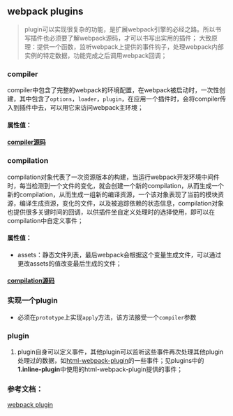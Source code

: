## webpack plugins
> plugin可以实现很复杂的功能，是扩展webpack引擎的必经之路。所以书写插件也必须要了解webpack源码，才可以书写出实用的插件；
> 大致原理：提供一个函数，监听webpack上提供的事件钩子，处理webpack内部实例的特定数据，功能完成之后调用webpack回调；

### compiler
compiler中包含了完整的webpack的环境配置，在webpack被启动时，一次性创建，其中包含了`options`，`loader`，`plugin`，在应用一个插件时，会将compiler传入到插件中去，可以用它来访问webpack主环境；
#### 属性值：
#### [compiler源码](https://github.com/webpack/webpack/blob/master/lib/Compiler.js)
### compilation
compilation对象代表了一次资源版本的构建，当运行webpack开发环境中间件时，每当检测到一个文件的变化，就会创建一个新的compilation，从而生成一个新的compilation，从而生成一组新的编译资源，一个该对象表现了当前的模块资源，编译生成资源，变化的文件，以及被追踪依赖的状态信息，compilation对象也提供很多关键时间的回调，以供插件坐自定义处理时的选择使用，即可以在compilation中自定义事件；
#### 属性值：
- assets：静态文件列表，最后webpack会根据这个变量生成文件，可以通过更改assets的值改变最后生成的文件；
#### [compilation源码](https://github.com/webpack/webpack/blob/master/lib/Compilation.js)
### 实现一个plugin 
- 必须在`prototype`上实现`apply`方法，该方法接受一个`compiler`参数

### plugin
1. plugin自身可以定义事件，其他plugin可以监听这些事件再次处理其他plugin处理过的数据，如[html-webpack-plugin](https://github.com/jantimon/html-webpack-plugin)的一些事件；见plugins中的**1.inline-plugin**中使用的html-webpack-plugin提供的事件；

### 参考文档：
[webpack plugin](https://blog.51cto.com/13869008/2166334)
